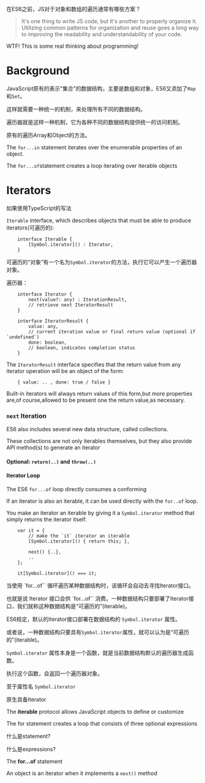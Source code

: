 在ES6之前，JS对于对象和数组的遍历通常有哪些方案？

> It's one thing to write JS code, but it's another to properly organize it. Utilizing common patterns for organization and reuse goes a long way to improving the readability and understandability of your code.

WTF! This is some real thinking about programming! 

# Background

JavaScript原有的表示"集合"的数据结构，主要是数组和对象，ES6又添加了`Map`和`Set`。

这样就需要一种统一的机制，来处理所有不同的数据结构。    

遍历器就是这样一种机制，它为各种不同的数据结构提供统一的访问机制。

原有的遍历Array和Object的方法。

The `for...in` statement iterates over the enumerable properties of an object.

The `for...of`statement creates a loop iterating over iterable objects

# Iterators

如果使用TypeScript的写法

`Iterable` interface, which describes objects that must be able to produce iterators(可遍历的):  

        interface Iterable {
            [Symbol.iterator]() : Iterator,
        }
        
可遍历的“对象”有一个名为`Symbol.iterator`的方法，执行它可以产生一个遍历器对象。
        
遍历器：

        interface Iterator {
            next(value?: any) : IterationResult,
            // retrieve next IteratorResult
        }
        
        interface IteratorResult {
            value: any,
            // current iteration value or final return value (optional if `undefined`)
            done: boolean,
            // boolean, indicates completion status
        }

The `IteratorResult` interface specifies that the return value from any iterator operation will be an object of the form:

        { value: .. , done: true / false }
    
Built-in iterators will always return values of this form,but more properties are,of course,allowed to be present one the return value,as necessary.

### `next` Iteration

ES6 also includes several new data structure, called collections.

These collections are not only iterables themselves, but they also provide API method(s) to generate an iterator

#### Optional: `return(..)` and `throw(..)`


      

#### Iterator Loop

The ES6 `for...of` loop directly consumes a conforming 
   
If an iterator is also an iterable, it can be used directly with the `for..of` loop.

You make an iterator an iterable by giving it a `Symbol.iterator` method that simply returns the iterator itself:

        var it = {
            // make the `it` iterator an iterable
            [Symbol.iterator]() { return this; },
          
            next() {..},
            ..
        };
        
        it[Symbol.iterator]() === it;
    

当使用 `for...of`` 循环遍历某种数据结构时，该循环会自动去寻找Iterator接口。

也就是说 Iterator 接口会供 `for...of`` 消费。一种数据结构只要部署了Iterator接口，我们就称这种数据结构是“可遍历的”(iterable)。

ES6规定，默认的Iterator接口部署在数据结构的 `Symbol.iterator` 属性。

或者说，一种数据结构只要具有`Symbol.iterator`属性，就可以认为是“可遍历的”(iterable)。

`Symbol.iterator` 属性本身是一个函数，就是当前数据结构默认的遍历器生成函数。

执行这个函数，会返回一个遍历器对象。

至于属性名 `Symbol.iterator`

原生具备Iterator

The **iterable** protocol allows JavaScript objects to define or customize 

The for statement creates a loop that consists of three optional expressions

什么是statement?

什么是expressions?

The **for...of** statement 

An object is an iterator when it implements a `next()` method